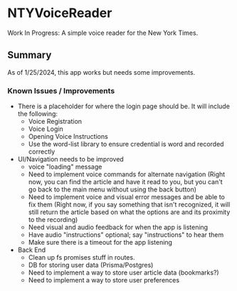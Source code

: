 # NTYVoiceReader

Work In Progress: A simple voice reader for the New York Times.

## Summary

As of 1/25/2024, this app works but needs some improvements.

### Known Issues / Improvements

- There is a placeholder for where the login page should be. It will include the following:
  - Voice Registration
  - Voice Login
  - Opening Voice Instructions
  - Use the word-list library to ensure credential is word and recorded correctly
- UI/Navigation needs to be improved
  - voice "loading" message
  - Need to implement voice commands for alternate navigation (Right now, you can find the article and have it read to you, but you can't go back to the main menu without using the back button)
  - Need to implement voice and visual error messages and be able to fix them (Right now, if you say something that isn't recognized, it will still return the article based on what the options are and its proximity to the recording)
  - Need visual and audio feedback for when the app is listening
  - Have audio "instructions" optional; say "instructions" to hear them
  - Make sure there is a timeout for the app listening
- Back End
  - Clean up fs promises stuff in routes.
  - DB for storing user data (Prisma/Postgres)
  - Need to implement a way to store user article data (bookmarks?)
  - Need to implement a way to store user preferences
